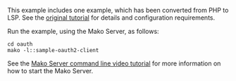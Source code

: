 
This example includes one example, which has been converted from PHP to LSP. See the [original tutorial](https://github.com/aaronpk/sample-oauth2-client/blob/master/github.php) for details and configuration requirements.


Run the example, using the Mako Server, as follows:

```
cd oauth
mako -l::sample-oauth2-client
```

See the
[Mako Server command line video tutorial](https://youtu.be/vwQ52ZC5RRg)
for more information on how to start the Mako Server.
